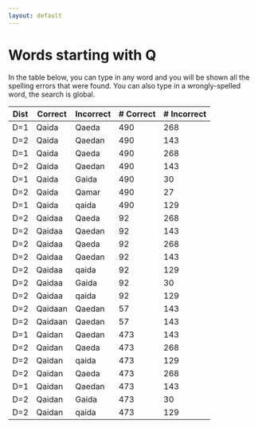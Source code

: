 ```yaml
---
layout: default
---
```


# Words starting with Q

In the table below, you can type in any word and you will be shown all the spelling errors that were found. You can also type in a wrongly-spelled word, the search is global.

<table id="spelltable" class="display">
<thead>
<tr>
<th>Dist</th>
<th>Correct</th>
<th>Incorrect</th>
<th># Correct</th>
<th># Incorrect</th>
</tr>
</thead>
<tbody>

<tr><td>D=1</td><td>Qaida</td><td>Qaeda</td><td>490</td><td>268</td></tr>

<tr><td>D=2</td><td>Qaida</td><td>Qaedan</td><td>490</td><td>143</td></tr>

<tr><td>D=1</td><td>Qaida</td><td>Qaeda</td><td>490</td><td>268</td></tr>

<tr><td>D=2</td><td>Qaida</td><td>Qaedan</td><td>490</td><td>143</td></tr>

<tr><td>D=1</td><td>Qaida</td><td>Gaida</td><td>490</td><td>30</td></tr>

<tr><td>D=2</td><td>Qaida</td><td>Qamar</td><td>490</td><td>27</td></tr>

<tr><td>D=1</td><td>Qaida</td><td>qaida</td><td>490</td><td>129</td></tr>

<tr><td>D=2</td><td>Qaidaa</td><td>Qaeda</td><td>92</td><td>268</td></tr>

<tr><td>D=2</td><td>Qaidaa</td><td>Qaedan</td><td>92</td><td>143</td></tr>

<tr><td>D=2</td><td>Qaidaa</td><td>Qaeda</td><td>92</td><td>268</td></tr>

<tr><td>D=2</td><td>Qaidaa</td><td>Qaedan</td><td>92</td><td>143</td></tr>

<tr><td>D=2</td><td>Qaidaa</td><td>qaida</td><td>92</td><td>129</td></tr>

<tr><td>D=2</td><td>Qaidaa</td><td>Gaida</td><td>92</td><td>30</td></tr>

<tr><td>D=2</td><td>Qaidaa</td><td>qaida</td><td>92</td><td>129</td></tr>

<tr><td>D=2</td><td>Qaidaan</td><td>Qaedan</td><td>57</td><td>143</td></tr>

<tr><td>D=2</td><td>Qaidaan</td><td>Qaedan</td><td>57</td><td>143</td></tr>

<tr><td>D=1</td><td>Qaidan</td><td>Qaedan</td><td>473</td><td>143</td></tr>

<tr><td>D=2</td><td>Qaidan</td><td>Qaeda</td><td>473</td><td>268</td></tr>

<tr><td>D=2</td><td>Qaidan</td><td>qaida</td><td>473</td><td>129</td></tr>

<tr><td>D=2</td><td>Qaidan</td><td>Qaeda</td><td>473</td><td>268</td></tr>

<tr><td>D=1</td><td>Qaidan</td><td>Qaedan</td><td>473</td><td>143</td></tr>

<tr><td>D=2</td><td>Qaidan</td><td>Gaida</td><td>473</td><td>30</td></tr>

<tr><td>D=2</td><td>Qaidan</td><td>qaida</td><td>473</td><td>129</td></tr>

</tbody>
</table>

<script type="text/javascript">
$(document).ready( function () {
    $('#spelltable').DataTable({ autoFill: true });
} );
</script>
